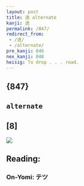 ```yaml
---
layout: post
title: 迭 alternate
kanji: 迭
permalink: /847/
redirect_from:
 - /迭/
 - /alternate/
pre_kanji: 846
nex_kanji: 848
heisig: To drop . . . road.
---
```


## {847}

## `alternate`

## [8]

<div class="stroke"><img src="E8BFAD.png" /></div>

## Reading:

### On-Yomi: テツ
